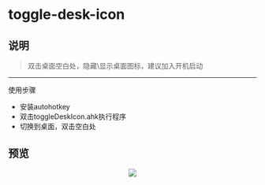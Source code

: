 # toggle-desk-icon

## 说明
> 双击桌面空白处，隐藏\显示桌面图标，建议加入开机启动
---
使用步骤
* 安装autohotkey
* 双击toggleDeskIcon.ahk执行程序
* 切换到桌面，双击空白处

## 预览
<div align=center><img src="https://github.com/bjc5233/toggle-desk-icon/raw/master/resources/demo.gif"/></div>